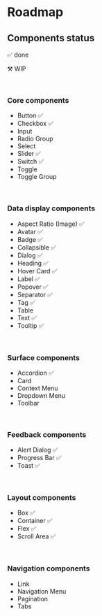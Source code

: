 # Roadmap

## Components status

✅ done

⚒️ WIP

<br>

### Core components

- Button ✅
- Checkbox ✅
- Input
- Radio Group
- Select
- Slider ✅
- Switch ✅
- Toggle
- Toggle Group

<br>

### Data display components

- Aspect Ratio (Image) ✅
- Avatar ✅
- Badge ✅
- Collapsible ✅
- Dialog ✅
- Heading ✅
- Hover Card ✅
- Label ✅
- Popover ✅
- Separator ✅
- Tag ✅
- Table
- Text ✅
- Tooltip ✅

<br>

### Surface components

- Accordion ✅
- Card
- Context Menu
- Dropdown Menu
- Toolbar

<br>

### Feedback components

- Alert Dialog ✅
- Progress Bar ✅
- Toast ✅

<br>

### Layout components

- Box ✅
- Container ✅
- Flex ✅
- Scroll Area ✅

<br>

### Navigation components

- Link
- Navigation Menu
- Pagination
- Tabs
